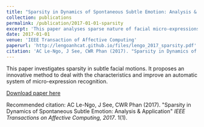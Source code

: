 ```yaml
---
title: "Sparsity in Dynamics of Spontaneous Subtle Emotion: Analysis & Application"
collection: publications
permalink: /publication/2017-01-01-sparsity
excerpt: 'This paper analyses sparse nature of facial micro-expressions generated from subtle emotions.'
date: 2017-01-01
venue: 'IEEE Transaction of Affective Computing'
paperurl: 'http://lengoanhcat.github.io/files/lengo_2017_sparsity.pdf'
citation: 'AC Le-Ngo, J See, CWR Phan (2017). "Sparsity in Dynamics of Spontaneous Subtle Emotion: Analysis & Application" <i>IEEE Transactions on Affective Computing, 2017</i>. 1(1).'
---
```

This paper investigates sparsity in subtle facial motions. It proposes an innovative method to deal with the characteristics and improve an automatic system of micro-expression recognition.

[Download paper here](http://lengoanhcat.github.io/files/lengo_2017_sparsity.pdf)

Recommended citation: AC Le-Ngo, J See, CWR Phan (2017). "Sparsity in Dynamics of Spontaneous Subtle Emotion: Analysis & Application" <i>IEEE Transactions on Affective Computing, 2017</i>. 1(1).
